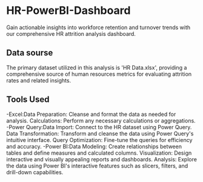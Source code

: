 # HR-PowerBI-Dashboard
Gain actionable insights into workforce retention and turnover trends with our comprehensive HR attrition analysis dashboard.
## Data sourse
The primary dataset utilized in this analysis is 'HR Data.xlsx', providing a comprehensive source of human resources metrics for evaluating attrition rates and related insights.
## Tools Used 
 -Excel:Data Preparation: Cleanse and format the data as needed for analysis.
        Calculations: Perform any necessary calculations or aggregations.
 -Power Query:Data Import: Connect to the HR dataset using Power Query.
              Data Transformation: Transform and cleanse the data using Power Query's intuitive interface.
              Query Optimization: Fine-tune the queries for efficiency and accuracy.
 -Power BI:Data Modeling: Create relationships between tables and define measures and calculated columns.
           Visualization: Design interactive and visually appealing reports and dashboards.
           Analysis: Explore the data using Power BI's interactive features such as slicers, filters, and drill-down capabilities.
